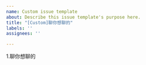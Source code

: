 ```yaml
---
name: Custom issue template
about: Describe this issue template's purpose here.
title: "[Custom]聊你想聊的"
labels: ''
assignees: ''

---
```


1.聊你想聊的
